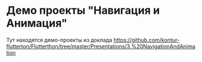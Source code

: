 # Демо проекты "Навигация и Анимация"

Тут находятся демо-проекты из доклада
https://github.com/kontur-flutterton/Flutterthon/tree/master/Presentations/3.%20NavigationAndAnimation
